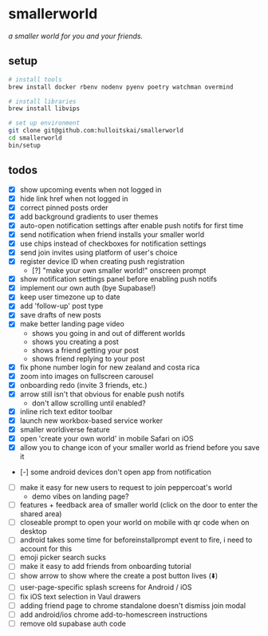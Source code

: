 # smallerworld

_a smaller world for you and your friends._

## setup

```bash
# install tools
brew install docker rbenv nodenv pyenv poetry watchman overmind

# install libraries
brew install libvips

# set up environment
git clone git@github.com:hulloitskai/smallerworld
cd smallerworld
bin/setup
```

## todos

- [x] show upcoming events when not logged in
- [x] hide link href when not logged in
- [x] correct pinned posts order
- [x] add background gradients to user themes
- [x] auto-open notification settings after enable push notifs for first time
- [x] send notification when friend installs your smaller world
- [x] use chips instead of checkboxes for notification settings
- [x] send join invites using platform of user's choice
- [x] register device ID when creating push registration
  - [?] "make your own smaller world!" onscreen prompt
- [x] show notification settings panel before enabling push notifs
- [x] implement our own auth (bye Supabase!)
- [x] keep user timezone up to date
- [x] add 'follow-up' post type
- [x] save drafts of new posts
- [x] make better landing page video
  - shows you going in and out of different worlds
  - shows you creating a post
  - shows a friend getting your post
  - shows friend replying to your post
- [x] fix phone number login for new zealand and costa rica
- [x] zoom into images on fullscreen carousel
- [x] onboarding redo (invite 3 friends, etc.)
- [x] arrow still isn't that obvious for enable push notifs
  - don't allow scrolling until enabled?
- [x] inline rich text editor toolbar
- [x] launch new workbox-based service worker
- [x] smaller worldiverse feature
- [x] open 'create your own world' in mobile Safari on iOS
- [x] allow you to change icon of your smaller world as friend before you save
      it
- [-] some android devices don't open app from notification
- [ ] make it easy for new users to request to join peppercoat's world
  - demo vibes on landing page?
- [ ] features + feedback area of smaller world (click on the door to enter
      the shared area)
- [ ] closeable prompt to open your world on mobile with qr code when on desktop
- [ ] android takes some time for beforeinstallprompt event to fire, i need to
      account for this
- [ ] emoji picker search sucks
- [ ] make it easy to add friends from onboarding tutorial
- [ ] show arrow to show where the create a post button lives (⬇️)
- [ ] user-page-specific splash screens for Android / iOS
- [ ] fix iOS text selection in Vaul drawers
- [ ] adding friend page to chrome standalone doesn't dismiss join modal
- [ ] add android/ios chrome add-to-homescreen instructions
- [ ] remove old supabase auth code
